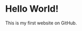 <!DOCTYPE html>
<html>
<head>
  <title>My Website</title>
</head>
<body>
  <h1>Hello World!</h1>
  <p>This is my first website on GitHub.</p>
</body>
</html>
